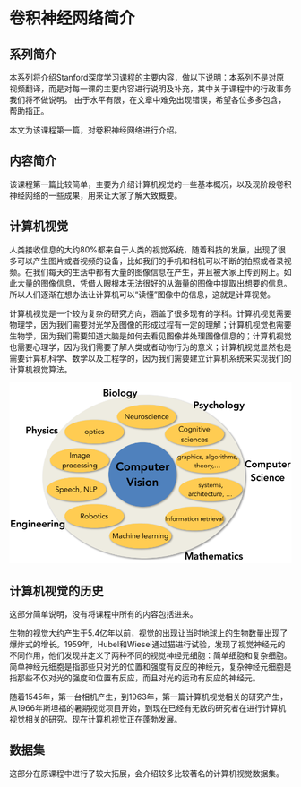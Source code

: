 # 卷积神经网络简介

## 系列简介

本系列将介绍Stanford深度学习课程的主要内容，做以下说明：本系列不是对原视频翻译，而是对每一课的主要内容进行说明及补充，其中关于课程中的行政事务我们将不做说明。
由于水平有限，在文章中难免出现错误，希望各位多多包含，帮助指正。

本文为该课程第一篇，对卷积神经网络进行介绍。

## 内容简介

该课程第一篇比较简单，主要为介绍计算机视觉的一些基本概况，以及现阶段卷积神经网络的一些成果，用来让大家了解大致概要。

## 计算机视觉

人类接收信息的大约80%都来自于人类的视觉系统，随着科技的发展，出现了很多可以产生图片或者视频的设备，比如我们的手机和相机可以不断的拍照或者录视频。在我们每天的生活中都有大量的图像信息在产生，并且被大家上传到网上。如此大量的图像信息，凭借人眼根本无法很好的从海量的图像中提取出想要的信息。所以人们逐渐在想办法让计算机可以“读懂”图像中的信息，这就是计算视觉。

计算机视觉是一个较为复杂的研究方向，涵盖了很多现有的学科。计算机视觉需要物理学，因为我们需要对光学及图像的形成过程有一定的理解；计算机视觉也需要生物学，因为我们需要知道大脑是如何去看见图像并处理图像信息的；计算机视觉也需要心理学，因为我们需要了解人类或者动物行为的意义；计算机视觉显然也是需要计算机科学、数学以及工程学的，因为我们需要建立计算机系统来实现我们的计算机视觉算法。

![](https://github.com/NGSHotpot/deep-learning/blob/master/stanford_img/001.png)

## 计算机视觉的历史

这部分简单说明，没有将课程中所有的内容包括进来。

生物的视觉大约产生于5.4亿年以前，视觉的出现让当时地球上的生物数量出现了爆炸式的增长。1959年，Hubel和Wiesel通过猫进行试验，发现了视觉神经元的不同作用，他们发现并定义了两种不同的视觉神经元细胞：简单细胞和复杂细胞。简单神经元细胞是指那些只对光的位置和强度有反应的神经元，复杂神经元细胞是指那些不仅对光的强度和位置有反应，而且对光的运动有反应的神经元。

随着1545年，第一台相机产生，到1963年，第一篇计算机视觉相关的研究产生，从1966年斯坦福的暑期视觉项目开始，到现在已经有无数的研究者在进行计算机视觉相关的研究。现在计算机视觉正在蓬勃发展。

## 数据集

这部分在原课程中进行了较大拓展，会介绍较多比较著名的计算机视觉数据集。






